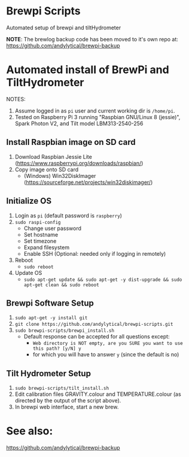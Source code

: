# Brewpi Scripts
Automated setup of brewpi and tiltHydrometer

**NOTE**: The brewlog backup code has been moved to it's own repo at: https://github.com/andylytical/brewpi-backup

# Automated install of BrewPi and TiltHydrometer

NOTES:

1. Assume logged in as `pi` user and current working dir is `/home/pi`.
2. Tested on Raspberry Pi 3 running "Raspbian GNU/Linux 8 (jessie)", Spark
   Photon V2, and Tilt model LBM313-2540-256

## Install Raspbian image on SD card
1. Download Raspbian Jessie Lite (https://www.raspberrypi.org/downloads/raspbian/)
1. Copy image onto SD card
   * (Windows) Win32DiskImager (https://sourceforge.net/projects/win32diskimager/)

## Initialize OS
1. Login as `pi` (default password is `raspberry`)
1. `sudo raspi-config`
   * Change user password
   * Set hostname
   * Set timezone
   * Expand filesystem
   * Enable SSH (Optional: needed only if logging in remotely)
1. Reboot
   * `sudo reboot`
1. Update OS
   * ```sudo apt-get update && sudo apt-get -y dist-upgrade && sudo apt-get clean && sudo reboot```

## Brewpi Software Setup
1. ```sudo apt-get -y install git```
1. ```git clone https://github.com/andylytical/brewpi-scripts.git```
1. ```sudo brewpi-scripts/brewpi_install.sh```
   * Default response can be accepted for all questions except:
      * `Web directory is NOT empty, are you SURE you want to use this path? [y/N] y`
      * for which you will have to answer `y` (since the default is no)

## Tilt Hydrometer Setup
1. ```sudo brewpi-scripts/tilt_install.sh```
1. Edit calibration files GRAVITY.colour and TEMPERATURE.colour (as directed by
   the output of the script above).
1. In brewpi web interface, start a new brew.

# See also:
https://github.com/andylytical/brewpi-backup
